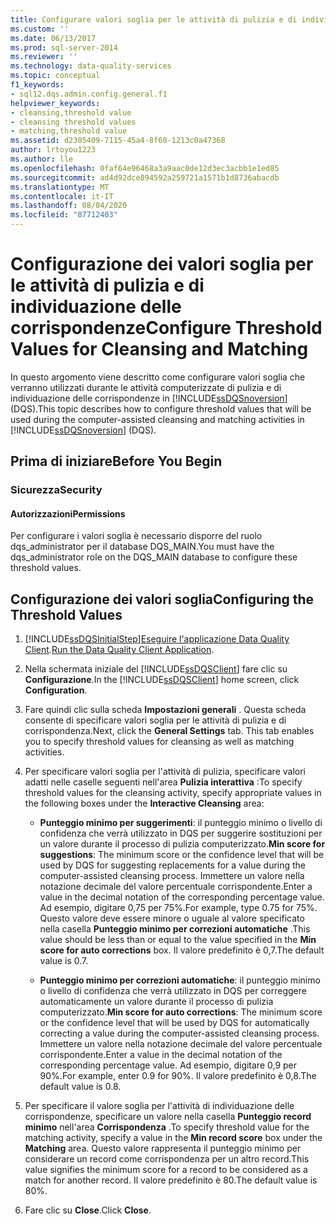 ```yaml
---
title: Configurare valori soglia per le attività di pulizia e di individuazione delle corrispondenze | Microsoft Docs
ms.custom: ''
ms.date: 06/13/2017
ms.prod: sql-server-2014
ms.reviewer: ''
ms.technology: data-quality-services
ms.topic: conceptual
f1_keywords:
- sql12.dqs.admin.config.general.f1
helpviewer_keywords:
- cleansing,threshold value
- cleansing threshold values
- matching,threshold value
ms.assetid: d2305409-7115-45a4-8f60-1213c0a47368
author: lrtoyou1223
ms.author: lle
ms.openlocfilehash: 0faf64e96468a3a9aac0de12d3ec3acbb1e1ed85
ms.sourcegitcommit: ad4d92dce894592a259721a1571b1d8736abacdb
ms.translationtype: MT
ms.contentlocale: it-IT
ms.lasthandoff: 08/04/2020
ms.locfileid: "87712403"
---
```

# <a name="configure-threshold-values-for-cleansing-and-matching"></a><span data-ttu-id="a5d12-102">Configurazione dei valori soglia per le attività di pulizia e di individuazione delle corrispondenze</span><span class="sxs-lookup"><span data-stu-id="a5d12-102">Configure Threshold Values for Cleansing and Matching</span></span>
  <span data-ttu-id="a5d12-103">In questo argomento viene descritto come configurare valori soglia che verranno utilizzati durante le attività computerizzate di pulizia e di individuazione delle corrispondenze in [!INCLUDE[ssDQSnoversion](../includes/ssdqsnoversion-md.md)] (DQS).</span><span class="sxs-lookup"><span data-stu-id="a5d12-103">This topic describes how to configure threshold values that will be used during the computer-assisted cleansing and matching activities in [!INCLUDE[ssDQSnoversion](../includes/ssdqsnoversion-md.md)] (DQS).</span></span>  
  
##  <a name="before-you-begin"></a><a name="BeforeYouBegin"></a> <span data-ttu-id="a5d12-104">Prima di iniziare</span><span class="sxs-lookup"><span data-stu-id="a5d12-104">Before You Begin</span></span>  
  
###  <a name="security"></a><a name="Security"></a> <span data-ttu-id="a5d12-105">Sicurezza</span><span class="sxs-lookup"><span data-stu-id="a5d12-105">Security</span></span>  
  
####  <a name="permissions"></a><a name="Permissions"></a> <span data-ttu-id="a5d12-106">Autorizzazioni</span><span class="sxs-lookup"><span data-stu-id="a5d12-106">Permissions</span></span>  
 <span data-ttu-id="a5d12-107">Per configurare i valori soglia è necessario disporre del ruolo dqs_administrator per il database DQS_MAIN.</span><span class="sxs-lookup"><span data-stu-id="a5d12-107">You must have the dqs_administrator role on the DQS_MAIN database to configure these threshold values.</span></span>  
  
##  <a name="configuring-the-threshold-values"></a><a name="Configure"></a> <span data-ttu-id="a5d12-108">Configurazione dei valori soglia</span><span class="sxs-lookup"><span data-stu-id="a5d12-108">Configuring the Threshold Values</span></span>  
  
1.  [!INCLUDE[ssDQSInitialStep](../includes/ssdqsinitialstep-md.md)]<span data-ttu-id="a5d12-109">[Eseguire l'applicazione Data Quality Client](../../2014/data-quality-services/run-the-data-quality-client-application.md).</span><span class="sxs-lookup"><span data-stu-id="a5d12-109">[Run the Data Quality Client Application](../../2014/data-quality-services/run-the-data-quality-client-application.md).</span></span>  
  
2.  <span data-ttu-id="a5d12-110">Nella schermata iniziale del [!INCLUDE[ssDQSClient](../includes/ssdqsclient-md.md)] fare clic su **Configurazione**.</span><span class="sxs-lookup"><span data-stu-id="a5d12-110">In the [!INCLUDE[ssDQSClient](../includes/ssdqsclient-md.md)] home screen, click **Configuration**.</span></span>  
  
3.  <span data-ttu-id="a5d12-111">Fare quindi clic sulla scheda **Impostazioni generali** . Questa scheda consente di specificare valori soglia per le attività di pulizia e di corrispondenza.</span><span class="sxs-lookup"><span data-stu-id="a5d12-111">Next, click the **General Settings** tab. This tab enables you to specify threshold values for cleansing as well as matching activities.</span></span>  
  
4.  <span data-ttu-id="a5d12-112">Per specificare valori soglia per l'attività di pulizia, specificare valori adatti nelle caselle seguenti nell'area **Pulizia interattiva** :</span><span class="sxs-lookup"><span data-stu-id="a5d12-112">To specify threshold values for the cleansing activity, specify appropriate values in the following boxes under the **Interactive Cleansing** area:</span></span>  
  
    -   <span data-ttu-id="a5d12-113">**Punteggio minimo per suggerimenti**: il punteggio minimo o livello di confidenza che verrà utilizzato in DQS per suggerire sostituzioni per un valore durante il processo di pulizia computerizzato.</span><span class="sxs-lookup"><span data-stu-id="a5d12-113">**Min score for suggestions**: The minimum score or the confidence level that will be used by DQS for suggesting replacements for a value during the computer-assisted cleansing process.</span></span> <span data-ttu-id="a5d12-114">Immettere un valore nella notazione decimale del valore percentuale corrispondente.</span><span class="sxs-lookup"><span data-stu-id="a5d12-114">Enter a value in the decimal notation of the corresponding percentage value.</span></span> <span data-ttu-id="a5d12-115">Ad esempio, digitare 0,75 per 75%.</span><span class="sxs-lookup"><span data-stu-id="a5d12-115">For example, type 0.75 for 75%.</span></span> <span data-ttu-id="a5d12-116">Questo valore deve essere minore o uguale al valore specificato nella casella **Punteggio minimo per correzioni automatiche** .</span><span class="sxs-lookup"><span data-stu-id="a5d12-116">This value should be less than or equal to the value specified in the **Min score for auto corrections** box.</span></span> <span data-ttu-id="a5d12-117">Il valore predefinito è 0,7.</span><span class="sxs-lookup"><span data-stu-id="a5d12-117">The default value is 0.7.</span></span>  
  
    -   <span data-ttu-id="a5d12-118">**Punteggio minimo per correzioni automatiche**: il punteggio minimo o livello di confidenza che verrà utilizzato in DQS per correggere automaticamente un valore durante il processo di pulizia computerizzato.</span><span class="sxs-lookup"><span data-stu-id="a5d12-118">**Min score for auto corrections**: The minimum score or the confidence level that will be used by DQS for automatically correcting a value during the computer-assisted cleansing process.</span></span> <span data-ttu-id="a5d12-119">Immettere un valore nella notazione decimale del valore percentuale corrispondente.</span><span class="sxs-lookup"><span data-stu-id="a5d12-119">Enter a value in the decimal notation of the corresponding percentage value.</span></span> <span data-ttu-id="a5d12-120">Ad esempio, digitare 0,9 per 90%.</span><span class="sxs-lookup"><span data-stu-id="a5d12-120">For example, enter 0.9 for 90%.</span></span> <span data-ttu-id="a5d12-121">Il valore predefinito è 0,8.</span><span class="sxs-lookup"><span data-stu-id="a5d12-121">The default value is 0.8.</span></span>  
  
5.  <span data-ttu-id="a5d12-122">Per specificare il valore soglia per l'attività di individuazione delle corrispondenze, specificare un valore nella casella **Punteggio record minimo** nell'area **Corrispondenza** .</span><span class="sxs-lookup"><span data-stu-id="a5d12-122">To specify threshold value for the matching activity, specify a value in the **Min record score** box under the **Matching** area.</span></span> <span data-ttu-id="a5d12-123">Questo valore rappresenta il punteggio minimo per considerare un record come corrispondenza per un altro record.</span><span class="sxs-lookup"><span data-stu-id="a5d12-123">This value signifies the minimum score for a record to be considered as a match for another record.</span></span> <span data-ttu-id="a5d12-124">Il valore predefinito è 80.</span><span class="sxs-lookup"><span data-stu-id="a5d12-124">The default value is 80%.</span></span>  
  
6.  <span data-ttu-id="a5d12-125">Fare clic su **Close**.</span><span class="sxs-lookup"><span data-stu-id="a5d12-125">Click **Close**.</span></span>  
  
  
